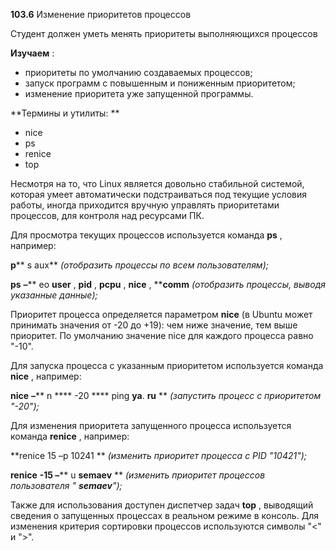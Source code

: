 **103.6** Изменение приоритетов процессов

Студент должен уметь менять приоритеты выполняющихся процессов

**Изучаем** :

- приоритеты по умолчанию создаваемых процессов;
- запуск программ с повышенным и пониженным приоритетом;
- изменение приоритета уже запущенной программы.

**Термины и утилиты:       **

- nice
- ps
- renice
- top

Несмотря на то, что Linux является довольно стабильной системой, которая умеет автоматически подстраиваться под текущие условия работы, иногда приходится вручную управлять приоритетами процессов, для контроля над ресурсами ПК.

Для просмотра текущих процессов используется команда **ps** , например:

**p**** s aux**  _(отобразить процессы по всем пользователям);_

**ps**  **–**** eo ****user**** , ****pid**** , ****pcpu**** , ****nice**** , ****comm**  _(отобразить процессы, выводя указанные данные);_

Приоритет процесса определяется параметром **nice** (в Ubuntu может принимать значения от -20 до +19): чем ниже значение, тем выше приоритет. По умолчанию значение nice для каждого процесса равно &quot;-10&quot;.

Для запуска процесса с указанным приоритетом используется команда **nice** , например:

**nice**  **–**** n **** -20 **** ping ****ya****. ****ru****        ** _(запустить процесс с приоритетом &quot;-20&quot;);_

Для изменения приоритета запущенного процесса используется команда **renice** , например:

**renice 15 –p 10241       ** _(изменить приоритет процесса с_ _PID_ _&quot;10421&quot;);_

**renice**  **-15 –**** u ****semaev****        ** _(изменить приоритет процессов пользователя &quot; __semaev__&quot;);_

Также для использования доступен диспетчер задач **top** , выводящий сведения о запущенных процессах в реальном режиме в консоль. Для изменения критерия сортировки процессов используются символы &quot;&lt;&quot; и &quot;&gt;&quot;.